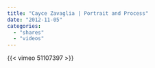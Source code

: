 ```yaml
---
title: "Cayce Zavaglia | Portrait and Process"
date: "2012-11-05"
categories:
  - "shares"
  - "videos"
---
```


{{< vimeo 51107397 >}}

